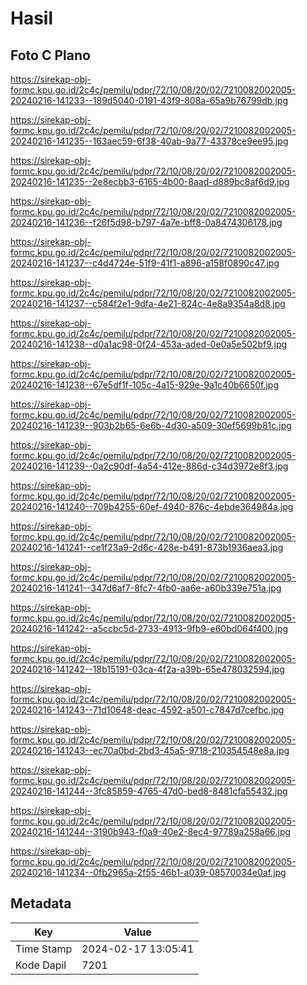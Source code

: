 # Hasil

## Foto C Plano

https://sirekap-obj-formc.kpu.go.id/2c4c/pemilu/pdpr/72/10/08/20/02/7210082002005-20240216-141233--189d5040-0191-43f9-808a-65a9b76799db.jpg

https://sirekap-obj-formc.kpu.go.id/2c4c/pemilu/pdpr/72/10/08/20/02/7210082002005-20240216-141235--163aec59-6f38-40ab-9a77-43378ce9ee95.jpg

https://sirekap-obj-formc.kpu.go.id/2c4c/pemilu/pdpr/72/10/08/20/02/7210082002005-20240216-141235--2e8ecbb3-6165-4b00-8aad-d889bc8af6d9.jpg

https://sirekap-obj-formc.kpu.go.id/2c4c/pemilu/pdpr/72/10/08/20/02/7210082002005-20240216-141236--f26f5d98-b797-4a7e-bff8-0a8474306178.jpg

https://sirekap-obj-formc.kpu.go.id/2c4c/pemilu/pdpr/72/10/08/20/02/7210082002005-20240216-141237--c4d4724e-51f9-41f1-a896-a158f0890c47.jpg

https://sirekap-obj-formc.kpu.go.id/2c4c/pemilu/pdpr/72/10/08/20/02/7210082002005-20240216-141237--c584f2e1-9dfa-4e21-824c-4e8a9354a8d8.jpg

https://sirekap-obj-formc.kpu.go.id/2c4c/pemilu/pdpr/72/10/08/20/02/7210082002005-20240216-141238--d0a1ac98-0f24-453a-aded-0e0a5e502bf9.jpg

https://sirekap-obj-formc.kpu.go.id/2c4c/pemilu/pdpr/72/10/08/20/02/7210082002005-20240216-141238--67e5df1f-105c-4a15-929e-9a1c40b6650f.jpg

https://sirekap-obj-formc.kpu.go.id/2c4c/pemilu/pdpr/72/10/08/20/02/7210082002005-20240216-141239--903b2b65-6e6b-4d30-a509-30ef5699b81c.jpg

https://sirekap-obj-formc.kpu.go.id/2c4c/pemilu/pdpr/72/10/08/20/02/7210082002005-20240216-141239--0a2c90df-4a54-412e-886d-c34d3972e8f3.jpg

https://sirekap-obj-formc.kpu.go.id/2c4c/pemilu/pdpr/72/10/08/20/02/7210082002005-20240216-141240--709b4255-60ef-4940-876c-4ebde364984a.jpg

https://sirekap-obj-formc.kpu.go.id/2c4c/pemilu/pdpr/72/10/08/20/02/7210082002005-20240216-141241--ce1f23a9-2d6c-428e-b491-873b1936aea3.jpg

https://sirekap-obj-formc.kpu.go.id/2c4c/pemilu/pdpr/72/10/08/20/02/7210082002005-20240216-141241--347d6af7-8fc7-4fb0-aa6e-a60b339e751a.jpg

https://sirekap-obj-formc.kpu.go.id/2c4c/pemilu/pdpr/72/10/08/20/02/7210082002005-20240216-141242--a5ccbc5d-2733-4913-9fb9-e60bd064f400.jpg

https://sirekap-obj-formc.kpu.go.id/2c4c/pemilu/pdpr/72/10/08/20/02/7210082002005-20240216-141242--18b15191-03ca-4f2a-a39b-65e478032594.jpg

https://sirekap-obj-formc.kpu.go.id/2c4c/pemilu/pdpr/72/10/08/20/02/7210082002005-20240216-141243--71d10648-deac-4592-a501-c7847d7cefbc.jpg

https://sirekap-obj-formc.kpu.go.id/2c4c/pemilu/pdpr/72/10/08/20/02/7210082002005-20240216-141243--ec70a0bd-2bd3-45a5-9718-210354548e8a.jpg

https://sirekap-obj-formc.kpu.go.id/2c4c/pemilu/pdpr/72/10/08/20/02/7210082002005-20240216-141244--3fc85859-4765-47d0-bed8-8481cfa55432.jpg

https://sirekap-obj-formc.kpu.go.id/2c4c/pemilu/pdpr/72/10/08/20/02/7210082002005-20240216-141244--3190b943-f0a9-40e2-8ec4-97789a258a66.jpg

https://sirekap-obj-formc.kpu.go.id/2c4c/pemilu/pdpr/72/10/08/20/02/7210082002005-20240216-141234--0fb2965a-2f55-46b1-a039-08570034e0af.jpg


## Metadata

| Key        | Value               |
| ---------- | ------------------- |
| Time Stamp | 2024-02-17 13:05:41 |
| Kode Dapil | 7201                |



